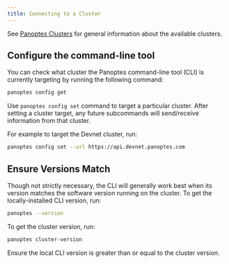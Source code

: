 ```yaml
---
title: Connecting to a Cluster
---
```


See [Panoptes Clusters](../clusters.md) for general information about the
available clusters.

## Configure the command-line tool

You can check what cluster the Panoptes command-line tool (CLI) is currently targeting by
running the following command:

```bash
panoptes config get
```

Use `panoptes config set` command to target a particular cluster. After setting
a cluster target, any future subcommands will send/receive information from that
cluster.

For example to target the Devnet cluster, run:

```bash
panoptes config set --url https://api.devnet.panoptes.com
```

## Ensure Versions Match

Though not strictly necessary, the CLI will generally work best when its version
matches the software version running on the cluster. To get the locally-installed
CLI version, run:

```bash
panoptes --version
```

To get the cluster version, run:

```bash
panoptes cluster-version
```

Ensure the local CLI version is greater than or equal to the cluster version.
